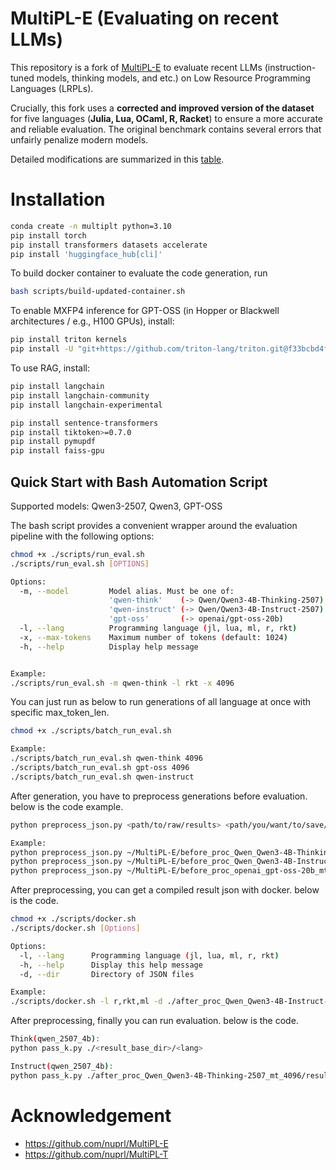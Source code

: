 # MultiPL-E (Evaluating on recent LLMs)

This repository is a fork of [MultiPL-E](https://github.com/nuprl/MultiPL-E) to evaluate recent LLMs (instruction-tuned models, thinking models, and etc.) on Low Resource Programming Languages (LRPLs).

Crucially, this fork uses a **corrected and improved version of the dataset** for five languages (**Julia, Lua, OCaml, R, Racket**) to ensure a more accurate and reliable evaluation. The original benchmark contains several errors that unfairly penalize modern models.

Detailed modifications are summarized in this [table](https://docs.google.com/spreadsheets/d/1lnDubSv39__ZuSFmnnXoXCUuPS85jcFScS9hlzI9ohI/edit?usp=sharing).

# Installation

```bash
conda create -n multiplt python=3.10
pip install torch
pip install transformers datasets accelerate
pip install 'huggingface_hub[cli]'
```

To build docker container to evaluate the code generation, run
```bash
bash scripts/build-updated-container.sh
```

To enable MXFP4 inference for GPT-OSS (in Hopper or Blackwell architectures / e.g., H100 GPUs), install:
```bash
pip install triton kernels
pip install -U "git+https://github.com/triton-lang/triton.git@f33bcbd4f1051d0d9ea3fdfc0b2e68f53ededfe4#subdirectory=python/triton_kernels"
```

To use RAG, install:
```bash
pip install langchain
pip install langchain-community
pip install langchain-experimental

pip install sentence-transformers
pip install tiktoken>=0.7.0
pip install pymupdf
pip install faiss-gpu
```

## Quick Start with Bash Automation Script

Supported models: Qwen3-2507, Qwen3, GPT-OSS

The bash script provides a convenient wrapper around the evaluation pipeline with the following options:

```bash
chmod +x ./scripts/run_eval.sh
./scripts/run_eval.sh [OPTIONS]

Options:
  -m, --model         Model alias. Must be one of:
                      'qwen-think'    (-> Qwen/Qwen3-4B-Thinking-2507)
                      'qwen-instruct' (-> Qwen/Qwen3-4B-Instruct-2507)
                      'gpt-oss'       (-> openai/gpt-oss-20b)
  -l, --lang          Programming language (jl, lua, ml, r, rkt)
  -x, --max-tokens    Maximum number of tokens (default: 1024)
  -h, --help          Display help message


Example:
./scripts/run_eval.sh -m qwen-think -l rkt -x 4096

```

You can just run as below to run generations of all language at once with specific max_token_len.

```bash
chmod +x ./scripts/batch_run_eval.sh

Example:
./scripts/batch_run_eval.sh qwen-think 4096
./scripts/batch_run_eval.sh gpt-oss 4096
./scripts/batch_run_eval.sh qwen-instruct

```

After generation, you have to preprocess generations before evaluation. below is the code example.

```bash
python preprocess_json.py <path/to/raw/results> <path/you/want/to/save/results> --model <model_type>

Example:
python preprocess_json.py ~/MultiPL-E/before_proc_Qwen_Qwen3-4B-Thinking-2507_mt_2048 after_proc_Qwen_Qwen3-4B-Thinking-2507_mt_2048 --model qwen-think
python preprocess_json.py ~/MultiPL-E/before_proc_Qwen_Qwen3-4B-Instruct-2507_mt_1024 after_proc_Qwen_Qwen3-4B-Instruct-2507_mt_1024 --model qwen-instruct
python preprocess_json.py ~/MultiPL-E/before_proc_openai_gpt-oss-20b_mt_4096 after_proc_openai_gpt-oss-20b_mt_4096 --model gpt-oss

```

After preprocessing, you can get a compiled result json with docker.
below is the code.

```bash
chmod +x ./scripts/docker.sh
./scripts/docker.sh [Options]

Options:
  -l, --lang      Programming language (jl, lua, ml, r, rkt)
  -h, --help      Display this help message
  -d, --dir       Directory of JSON files

Example:
./scripts/docker.sh -l r,rkt,ml -d ./after_proc_Qwen_Qwen3-4B-Instruct-2507_mt_1024

```

After preprocessing, finally you can run evaluation. below is the code.

```bash
Think(qwen_2507_4b):
python pass_k.py ./<result_base_dir>/<lang>

Instruct(qwen_2507_4b):
python pass_k.py ./after_proc_Qwen_Qwen3-4B-Thinking-2507_mt_4096/result/<lang>
```


# Acknowledgement 

- https://github.com/nuprl/MultiPL-E
- https://github.com/nuprl/MultiPL-T
